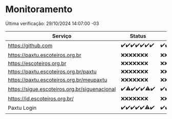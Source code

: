 # Monitoramento

Última verificação: 29/10/2024 14:07:00 -03

|Serviço|Status|Últimas 24h|
|---|---|---|
|https://github.com|<span title="2024-10-22: OK=23">✔️</span><span title="2024-10-23: OK=23">✔️</span><span title="2024-10-24: OK=23">✔️</span><span title="2024-10-25: OK=23">✔️</span><span title="2024-10-26: OK=23">✔️</span><span title="2024-10-27: OK=23">✔️</span><span title="2024-10-28: OK=16">✔️</span>|<span title="28/10/2024 14:07:00 -03 : 200">✔️</span><span title="28/10/2024 15:11:00 -03 : 200">✔️</span><span title="28/10/2024 16:06:00 -03 : 200">✔️</span><span title="28/10/2024 17:09:00 -03 : 200">✔️</span><span title="28/10/2024 18:07:00 -03 : 200">✔️</span><span title="28/10/2024 19:07:00 -03 : 200">✔️</span><span title="28/10/2024 20:07:00 -03 : 200">✔️</span><span title="28/10/2024 21:41:00 -03 : 200">✔️</span><span title="28/10/2024 23:13:00 -03 : 200">✔️</span><span title="29/10/2024 00:16:00 -03 : 200">✔️</span><span title="29/10/2024 01:11:00 -03 : 200">✔️</span><span title="29/10/2024 02:08:00 -03 : 200">✔️</span><span title="29/10/2024 03:12:00 -03 : 200">✔️</span><span title="29/10/2024 04:09:00 -03 : 200">✔️</span><span title="29/10/2024 05:11:00 -03 : 200">✔️</span><span title="29/10/2024 06:09:00 -03 : 200">✔️</span><span title="29/10/2024 07:09:00 -03 : 200">✔️</span><span title="29/10/2024 08:07:00 -03 : 200">✔️</span><span title="29/10/2024 09:15:00 -03 : 200">✔️</span><span title="29/10/2024 10:18:00 -03 : 200">✔️</span><span title="29/10/2024 11:08:00 -03 : 200">✔️</span><span title="29/10/2024 12:08:00 -03 : 200">✔️</span><span title="29/10/2024 13:10:00 -03 : 200">✔️</span><span title="29/10/2024 14:07:00 -03 : 200">✔️</span>|
|https://paxtu.escoteiros.org.br|<span title="2024-10-22: Falhas=23">❌</span><span title="2024-10-23: Falhas=23">❌</span><span title="2024-10-24: Falhas=23">❌</span><span title="2024-10-25: Falhas=23">❌</span><span title="2024-10-26: Falhas=23">❌</span><span title="2024-10-27: Falhas=23">❌</span><span title="2024-10-28: Falhas=16">❌</span>|<span title="28/10/2024 14:07:00 -03 : 403">❌</span><span title="28/10/2024 15:11:00 -03 : 403">❌</span><span title="28/10/2024 16:06:00 -03 : 403">❌</span><span title="28/10/2024 17:09:00 -03 : 403">❌</span><span title="28/10/2024 18:07:00 -03 : 403">❌</span><span title="28/10/2024 19:07:00 -03 : 403">❌</span><span title="28/10/2024 20:07:00 -03 : 403">❌</span><span title="28/10/2024 21:41:00 -03 : 403">❌</span><span title="28/10/2024 23:13:00 -03 : 403">❌</span><span title="29/10/2024 00:16:00 -03 : 403">❌</span><span title="29/10/2024 01:11:00 -03 : 403">❌</span><span title="29/10/2024 02:08:00 -03 : 403">❌</span><span title="29/10/2024 03:12:00 -03 : 403">❌</span><span title="29/10/2024 04:09:00 -03 : 403">❌</span><span title="29/10/2024 05:11:00 -03 : 403">❌</span><span title="29/10/2024 06:09:00 -03 : 403">❌</span><span title="29/10/2024 07:09:00 -03 : 403">❌</span><span title="29/10/2024 08:07:00 -03 : 403">❌</span><span title="29/10/2024 09:15:00 -03 : 403">❌</span><span title="29/10/2024 10:18:00 -03 : 403">❌</span><span title="29/10/2024 11:08:00 -03 : 403">❌</span><span title="29/10/2024 12:08:00 -03 : 403">❌</span><span title="29/10/2024 13:10:00 -03 : 403">❌</span><span title="29/10/2024 14:07:00 -03 : 403">❌</span>|
|https://escoteiros.org.br|<span title="2024-10-22: Falhas=23">❌</span><span title="2024-10-23: Falhas=23">❌</span><span title="2024-10-24: Falhas=23">❌</span><span title="2024-10-25: Falhas=23">❌</span><span title="2024-10-26: Falhas=23">❌</span><span title="2024-10-27: Falhas=23">❌</span><span title="2024-10-28: Falhas=16">❌</span>|<span title="28/10/2024 14:07:00 -03 : 403">❌</span><span title="28/10/2024 15:11:00 -03 : 403">❌</span><span title="28/10/2024 16:06:00 -03 : 403">❌</span><span title="28/10/2024 17:09:00 -03 : 403">❌</span><span title="28/10/2024 18:07:00 -03 : 403">❌</span><span title="28/10/2024 19:07:00 -03 : 403">❌</span><span title="28/10/2024 20:07:00 -03 : 403">❌</span><span title="28/10/2024 21:41:00 -03 : 403">❌</span><span title="28/10/2024 23:13:00 -03 : 403">❌</span><span title="29/10/2024 00:16:00 -03 : 403">❌</span><span title="29/10/2024 01:11:00 -03 : 403">❌</span><span title="29/10/2024 02:08:00 -03 : 403">❌</span><span title="29/10/2024 03:12:00 -03 : 403">❌</span><span title="29/10/2024 04:09:00 -03 : 403">❌</span><span title="29/10/2024 05:11:00 -03 : 403">❌</span><span title="29/10/2024 06:09:00 -03 : 403">❌</span><span title="29/10/2024 07:09:00 -03 : 403">❌</span><span title="29/10/2024 08:07:00 -03 : 403">❌</span><span title="29/10/2024 09:15:00 -03 : 403">❌</span><span title="29/10/2024 10:18:00 -03 : 403">❌</span><span title="29/10/2024 11:08:00 -03 : 403">❌</span><span title="29/10/2024 12:08:00 -03 : 403">❌</span><span title="29/10/2024 13:10:00 -03 : 403">❌</span><span title="29/10/2024 14:07:00 -03 : 403">❌</span>|
|https://paxtu.escoteiros.org.br/paxtu|<span title="2024-10-22: Falhas=23">❌</span><span title="2024-10-23: Falhas=23">❌</span><span title="2024-10-24: Falhas=23">❌</span><span title="2024-10-25: Falhas=23">❌</span><span title="2024-10-26: Falhas=23">❌</span><span title="2024-10-27: Falhas=23">❌</span><span title="2024-10-28: Falhas=16">❌</span>|<span title="28/10/2024 14:07:00 -03 : 403">❌</span><span title="28/10/2024 15:11:00 -03 : 403">❌</span><span title="28/10/2024 16:06:00 -03 : 403">❌</span><span title="28/10/2024 17:09:00 -03 : 403">❌</span><span title="28/10/2024 18:07:00 -03 : 403">❌</span><span title="28/10/2024 19:07:00 -03 : 403">❌</span><span title="28/10/2024 20:07:00 -03 : 403">❌</span><span title="28/10/2024 21:41:00 -03 : 403">❌</span><span title="28/10/2024 23:13:00 -03 : 403">❌</span><span title="29/10/2024 00:16:00 -03 : 403">❌</span><span title="29/10/2024 01:11:00 -03 : 403">❌</span><span title="29/10/2024 02:08:00 -03 : 403">❌</span><span title="29/10/2024 03:12:00 -03 : 403">❌</span><span title="29/10/2024 04:09:00 -03 : 403">❌</span><span title="29/10/2024 05:11:00 -03 : 403">❌</span><span title="29/10/2024 06:09:00 -03 : 403">❌</span><span title="29/10/2024 07:09:00 -03 : 403">❌</span><span title="29/10/2024 08:07:00 -03 : 403">❌</span><span title="29/10/2024 09:15:00 -03 : 403">❌</span><span title="29/10/2024 10:18:00 -03 : 403">❌</span><span title="29/10/2024 11:08:00 -03 : 403">❌</span><span title="29/10/2024 12:08:00 -03 : 403">❌</span><span title="29/10/2024 13:10:00 -03 : 403">❌</span><span title="29/10/2024 14:07:00 -03 : 403">❌</span>|
|https://paxtu.escoteiros.org.br/meupaxtu|<span title="2024-10-22: Falhas=23">❌</span><span title="2024-10-23: Falhas=23">❌</span><span title="2024-10-24: Falhas=23">❌</span><span title="2024-10-25: Falhas=23">❌</span><span title="2024-10-26: Falhas=23">❌</span><span title="2024-10-27: Falhas=23">❌</span><span title="2024-10-28: Falhas=16">❌</span>|<span title="28/10/2024 14:07:00 -03 : 403">❌</span><span title="28/10/2024 15:11:00 -03 : 403">❌</span><span title="28/10/2024 16:06:00 -03 : 403">❌</span><span title="28/10/2024 17:09:00 -03 : 403">❌</span><span title="28/10/2024 18:07:00 -03 : 403">❌</span><span title="28/10/2024 19:07:00 -03 : 403">❌</span><span title="28/10/2024 20:07:00 -03 : 403">❌</span><span title="28/10/2024 21:41:00 -03 : 403">❌</span><span title="28/10/2024 23:13:00 -03 : 403">❌</span><span title="29/10/2024 00:16:00 -03 : 403">❌</span><span title="29/10/2024 01:11:00 -03 : 403">❌</span><span title="29/10/2024 02:08:00 -03 : 403">❌</span><span title="29/10/2024 03:12:00 -03 : 403">❌</span><span title="29/10/2024 04:09:00 -03 : 403">❌</span><span title="29/10/2024 05:11:00 -03 : 403">❌</span><span title="29/10/2024 06:09:00 -03 : 403">❌</span><span title="29/10/2024 07:09:00 -03 : 403">❌</span><span title="29/10/2024 08:07:00 -03 : 403">❌</span><span title="29/10/2024 09:15:00 -03 : 403">❌</span><span title="29/10/2024 10:18:00 -03 : 403">❌</span><span title="29/10/2024 11:08:00 -03 : 403">❌</span><span title="29/10/2024 12:08:00 -03 : 403">❌</span><span title="29/10/2024 13:10:00 -03 : 403">❌</span><span title="29/10/2024 14:07:00 -03 : 403">❌</span>|
|https://sigue.escoteiros.org.br/siguenacional|<span title="2024-10-22: OK=23">✔️</span><span title="2024-10-23: OK=22, Falhas=1">⚠️</span><span title="2024-10-24: OK=23">✔️</span><span title="2024-10-25: OK=23">✔️</span><span title="2024-10-26: OK=23">✔️</span><span title="2024-10-27: OK=22, Falhas=1">⚠️</span><span title="2024-10-28: OK=16">✔️</span>|<span title="28/10/2024 14:07:00 -03 : 200">✔️</span><span title="28/10/2024 15:11:00 -03 : 200">✔️</span><span title="28/10/2024 16:06:00 -03 : 200">✔️</span><span title="28/10/2024 17:09:00 -03 : 200">✔️</span><span title="28/10/2024 18:07:00 -03 : 200">✔️</span><span title="28/10/2024 19:07:00 -03 : 200">✔️</span><span title="28/10/2024 20:07:00 -03 : 200">✔️</span><span title="28/10/2024 21:41:00 -03 : 200">✔️</span><span title="28/10/2024 23:13:00 -03 : 200">✔️</span><span title="29/10/2024 00:16:00 -03 : 200">✔️</span><span title="29/10/2024 01:11:00 -03 : 200">✔️</span><span title="29/10/2024 02:08:00 -03 : 200">✔️</span><span title="29/10/2024 03:12:00 -03 : 200">✔️</span><span title="29/10/2024 04:09:00 -03 : 200">✔️</span><span title="29/10/2024 05:11:00 -03 : 200">✔️</span><span title="29/10/2024 06:09:00 -03 : 200">✔️</span><span title="29/10/2024 07:09:00 -03 : 200">✔️</span><span title="29/10/2024 08:07:00 -03 : 200">✔️</span><span title="29/10/2024 09:15:00 -03 : 200">✔️</span><span title="29/10/2024 10:18:00 -03 : 200">✔️</span><span title="29/10/2024 11:08:00 -03 : 200">✔️</span><span title="29/10/2024 12:08:00 -03 : 200">✔️</span><span title="29/10/2024 13:10:00 -03 : 200">✔️</span><span title="29/10/2024 14:07:00 -03 : 200">✔️</span>|
|https://id.escoteiros.org.br/|<span title="2024-10-22: Falhas=23">❌</span><span title="2024-10-23: Falhas=23">❌</span><span title="2024-10-24: Falhas=23">❌</span><span title="2024-10-25: Falhas=23">❌</span><span title="2024-10-26: Falhas=23">❌</span><span title="2024-10-27: Falhas=23">❌</span><span title="2024-10-28: Falhas=16">❌</span>|<span title="28/10/2024 14:07:00 -03 : 403">❌</span><span title="28/10/2024 15:11:00 -03 : 403">❌</span><span title="28/10/2024 16:06:00 -03 : 403">❌</span><span title="28/10/2024 17:09:00 -03 : 403">❌</span><span title="28/10/2024 18:07:00 -03 : 403">❌</span><span title="28/10/2024 19:07:00 -03 : 403">❌</span><span title="28/10/2024 20:07:00 -03 : 403">❌</span><span title="28/10/2024 21:41:00 -03 : 403">❌</span><span title="28/10/2024 23:13:00 -03 : 403">❌</span><span title="29/10/2024 00:16:00 -03 : 403">❌</span><span title="29/10/2024 01:11:00 -03 : 403">❌</span><span title="29/10/2024 02:08:00 -03 : 403">❌</span><span title="29/10/2024 03:12:00 -03 : 403">❌</span><span title="29/10/2024 04:09:00 -03 : 403">❌</span><span title="29/10/2024 05:11:00 -03 : 403">❌</span><span title="29/10/2024 06:09:00 -03 : 403">❌</span><span title="29/10/2024 07:09:00 -03 : 403">❌</span><span title="29/10/2024 08:07:00 -03 : 403">❌</span><span title="29/10/2024 09:15:00 -03 : 403">❌</span><span title="29/10/2024 10:18:00 -03 : 403">❌</span><span title="29/10/2024 11:08:00 -03 : 403">❌</span><span title="29/10/2024 12:08:00 -03 : 403">❌</span><span title="29/10/2024 13:10:00 -03 : 403">❌</span><span title="29/10/2024 14:07:00 -03 : 403">❌</span>|
|Paxtu Login|<span title="2024-10-22: OK=23">✔️</span><span title="2024-10-23: OK=23">✔️</span><span title="2024-10-24: OK=23">✔️</span><span title="2024-10-25: OK=23">✔️</span><span title="2024-10-26: OK=23">✔️</span><span title="2024-10-27: OK=22, Falhas=1">⚠️</span><span title="2024-10-28: OK=16">✔️</span>|<span title="28/10/2024 14:07:00 -03 : 200">✔️</span><span title="28/10/2024 15:11:00 -03 : 200">✔️</span><span title="28/10/2024 16:06:00 -03 : 200">✔️</span><span title="28/10/2024 17:09:00 -03 : 200">✔️</span><span title="28/10/2024 18:07:00 -03 : 200">✔️</span><span title="28/10/2024 19:07:00 -03 : 200">✔️</span><span title="28/10/2024 20:07:00 -03 : 200">✔️</span><span title="28/10/2024 21:41:00 -03 : 200">✔️</span><span title="28/10/2024 23:13:00 -03 : 200">✔️</span><span title="29/10/2024 00:16:00 -03 : 200">✔️</span><span title="29/10/2024 01:11:00 -03 : 200">✔️</span><span title="29/10/2024 02:08:00 -03 : 200">✔️</span><span title="29/10/2024 03:12:00 -03 : 200">✔️</span><span title="29/10/2024 04:09:00 -03 : 200">✔️</span><span title="29/10/2024 05:11:00 -03 : 200">✔️</span><span title="29/10/2024 06:09:00 -03 : 200">✔️</span><span title="29/10/2024 07:09:00 -03 : 200">✔️</span><span title="29/10/2024 08:07:00 -03 : 200">✔️</span><span title="29/10/2024 09:15:00 -03 : 200">✔️</span><span title="29/10/2024 10:18:00 -03 : 200">✔️</span><span title="29/10/2024 11:08:00 -03 : 200">✔️</span><span title="29/10/2024 12:08:00 -03 : 200">✔️</span><span title="29/10/2024 13:10:00 -03 : 200">✔️</span><span title="29/10/2024 14:07:00 -03 : 200">✔️</span>|
